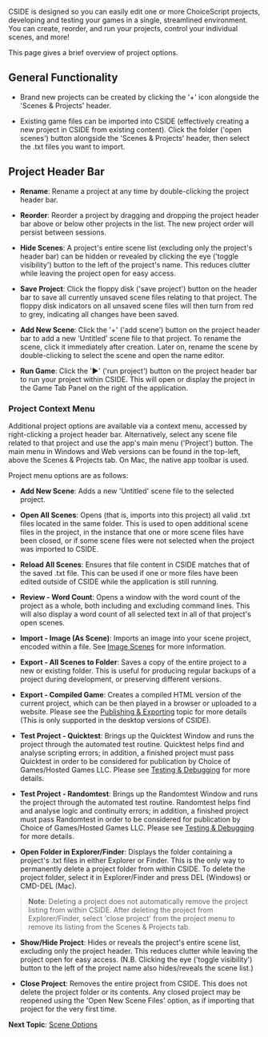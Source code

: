 CSIDE is designed so you can easily edit one or more ChoiceScript projects, developing and testing your games in a single, streamlined environment. You can create, reorder, and run your projects, control your individual scenes, and more!

This page gives a brief overview of project options.

## General Functionality

- Brand new projects can be created by clicking the '+' icon alongside the 'Scenes & Projects' header.

- Existing game files can be imported into CSIDE (effectively creating a new project in CSIDE from existing content). Click the folder ('open scenes') button alongside the 'Scenes & Projects' header, then select the .txt files you want to import.


## Project Header Bar

- **Rename**: Rename a project at any time by double-clicking the project header bar.

- **Reorder**: Reorder a project by dragging and dropping the project header bar above or below other projects in the list. The new project order will persist between sessions.

- **Hide Scenes**: A project's entire scene list (excluding only the project's header bar) can be hidden or revealed by clicking the eye ('toggle visibility') button to the left of the project's name. This reduces clutter while leaving the project open for easy access.

- **Save Project**: Click the floppy disk ('save project') button on the header bar to save all currently unsaved scene files relating to that project. The floppy disk indicators on all unsaved scene files will then turn from red to grey, indicating all changes have been saved.

- **Add New Scene**: Click the '+' ('add scene') button on the project header bar to add a new 'Untitled' scene file to that project. To rename the scene, click it immediately after creation. Later on, rename the scene by double-clicking to select the scene and open the name editor.

- **Run Game**: Click the '►' ('run project') button on the project header bar to run your project within CSIDE. This will open or display the project in the Game Tab Panel on the right of the application.



### Project Context Menu

Additional project options are available via a context menu, accessed by right-clicking a project header bar. Alternatively, select any scene file related to that project and use the app's main menu ('Project') button. The main menu in Windows and Web versions can be found in the top-left, above the Scenes & Projects tab. On Mac, the native app toolbar is used.

Project menu options are as follows:

- **Add New Scene**: Adds a new 'Untitled' scene file to the selected project.

- **Open All Scenes**: Opens (that is, imports into this project) all valid .txt files located in the same folder. This is used to open additional scene files in the project, in the instance that one or more scene files have been closed, or if some scene files were not selected when the project was imported to CSIDE.

- **Reload All Scenes**: Ensures that file content in CSIDE matches that of the saved .txt file. This can be used if one or more files have been edited outside of CSIDE while the application is still running.

- **Review - Word Count**: Opens a window with the word count of the project as a whole, both including and excluding command lines. This will also display a word count of all selected text in all of that project's open scenes.

- **Import - Image (As Scene)**: Imports an image into your scene project, encoded within a file. See [Image Scenes](image-scenes.md "Image Scenes") for more information.

- **Export - All Scenes to Folder**: Saves a copy of the entire project to a new or existing folder. This is useful for producing regular backups of a project during development, or preserving different versions.

- **Export - Compiled Game**: Creates a compiled HTML version of the current project, which can be then played in a browser or uploaded to a website. Please see the [Publishing & Exporting](publishing-and-exporting.md "Publishing & Exporting") topic for more details (This is only supported in the desktop versions of CSIDE).

- **Test Project - Quicktest**: Brings up the Quicktest Window and runs the project through the automated test routine. Quicktest helps find and analyse scripting errors; in addition, a finished project must pass Quicktest in order to be considered for publication by Choice of Games/Hosted Games LLC. Please see [Testing & Debugging](testing-and-debugging.md "Testing & Debugging") for more details.

- **Test Project - Randomtest**: Brings up the Randomtest Window and runs the project through the automated test routine. Randomtest helps find and analyse logic and continuity errors; in addition, a finished project must pass Randomtest in order to be considered for publication by Choice of Games/Hosted Games LLC. Please see [Testing & Debugging](testing-and-debugging.md "Testing & Debugging") for more details.

- **Open Folder in Explorer/Finder**: Displays the folder containing a project's .txt files in either Explorer or Finder. This is the only way to permanently delete a project folder from within CSIDE. To delete the project folder, select it in Explorer/Finder and press DEL (Windows) or CMD-DEL (Mac).

> **Note**: Deleting a project does not automatically remove the project listing from within CSIDE. After deleting the project from Explorer/Finder, select 'close project' from the project menu to remove its listing from the Scenes & Projects tab.

- **Show/Hide Project**: Hides or reveals the project's entire scene list, excluding only the project header. This reduces clutter while leaving the project open for easy access. (N.B. Clicking the eye ('toggle visibility') button to the left of the project name also hides/reveals the scene list.)

- **Close Project**: Removes the entire project from CSIDE. This does not delete the project folder or its contents. Any closed project may be reopened using the 'Open New Scene Files' option, as if importing that project for the very first time.


**Next Topic**: [Scene Options](scene-options.md "Scene Options")